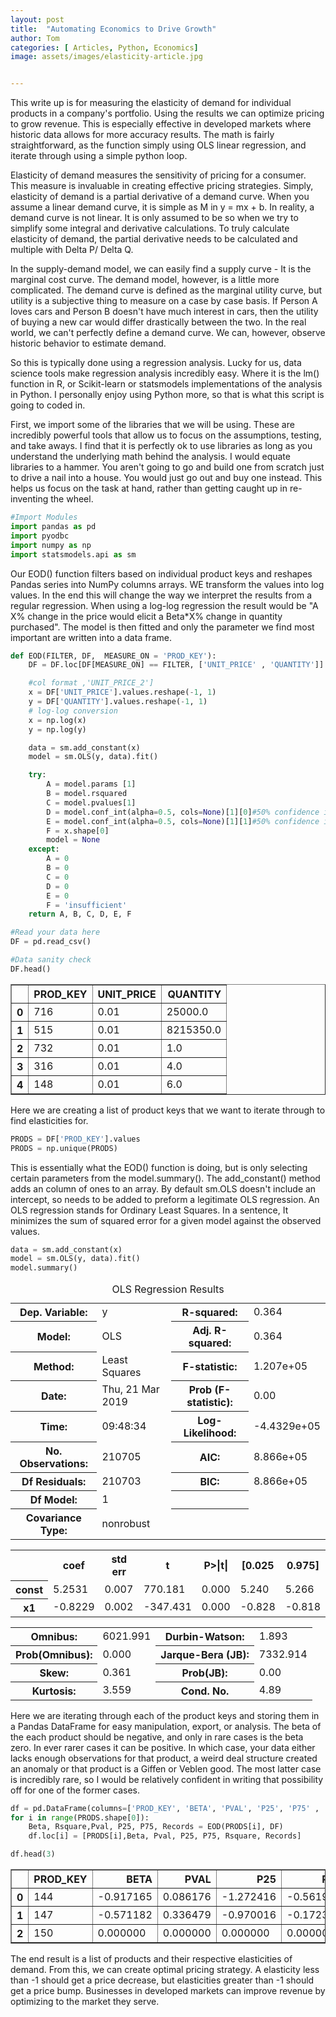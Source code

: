 ```yaml
---
layout: post
title:  "Automating Economics to Drive Growth"
author: Tom
categories: [ Articles, Python, Economics]
image: assets/images/elasticity-article.jpg


---
```

This write up is for measuring the elasticity of demand for individual products in a company's portfolio. Using the results we can optimize pricing to grow revenue. This is especially effective in developed markets where historic data allows for more accuracy results. The math is fairly straightforward, as the function simply using OLS linear regression, and iterate through using a simple python loop.    

Elasticity of demand measures the sensitivity of pricing for a consumer. This measure is invaluable in creating effective pricing strategies. Simply, elasticity of demand is a partial derivative of a demand curve. When you assume a linear demand curve, it is simple as M in y = mx + b. In reality, a demand curve is not linear. It is only assumed to be so when we try to simplify some integral and derivative calculations. To truly calculate elasticity of demand, the partial derivative needs to be calculated and multiple with Delta P/ Delta Q.  

In the supply-demand model, we can easily find a supply curve -  It is the marginal cost curve. The demand model, however, is a little more complicated. The demand curve is defined as the marginal utility curve, but utility is a subjective thing to measure on a case by case basis. If Person A loves cars and Person B doesn't have much interest in cars, then the utility of buying a new car would differ drastically between the two. In the real world, we can't perfectly define a demand curve. We can, however, observe historic behavior to estimate demand.       

So this is typically done using a regression analysis. Lucky for us, data science tools make regression analysis incredibly easy. Where it is the lm() function in R, or Scikit-learn or statsmodels implementations of the analysis in Python. I personally enjoy using Python more, so that is what this script is going to coded in.

First, we import some of the libraries that we will be using. These are incredibly powerful tools that allow us to focus on the assumptions, testing, and take aways. I find that it is perfectly ok to use libraries as long as you understand the underlying math behind the analysis. I would equate libraries to a hammer. You aren't going to go and build one from scratch just to drive a nail into a house. You would just go out and buy one instead. This helps us focus on the task at hand, rather than getting caught up in re-inventing the wheel.


```python
#Import Modules
import pandas as pd
import pyodbc
import numpy as np
import statsmodels.api as sm

```


Our EOD() function filters based on individual product keys and reshapes Pandas series into NumPy columns arrays. WE transform the values into log values. In the end this will change the way we interpret the results from a regular regression. When using a log-log regression the result would be "A X% change in the price would elicit a Beta*X% change in quantity purchased". The model is then fitted and only the parameter we find most important are written into a data frame.


```python
def EOD(FILTER, DF,  MEASURE_ON = 'PROD_KEY'):
    DF = DF.loc[DF[MEASURE_ON] == FILTER, ['UNIT_PRICE' , 'QUANTITY']]

    #col format ,'UNIT_PRICE_2']
    x = DF['UNIT_PRICE'].values.reshape(-1, 1)
    y = DF['QUANTITY'].values.reshape(-1, 1)
    # log-log conversion
    x = np.log(x)
    y = np.log(y)

    data = sm.add_constant(x)
    model = sm.OLS(y, data).fit()

    try:
        A = model.params [1]
        B = model.rsquared
        C = model.pvalues[1]
        D = model.conf_int(alpha=0.5, cols=None)[1][0]#50% confidence interval
        E = model.conf_int(alpha=0.5, cols=None)[1][1]#50% confidence interval
        F = x.shape[0]
        model = None
    except:
        A = 0
        B = 0
        C = 0
        D = 0
        E = 0
        F = 'insufficient'
    return A, B, C, D, E, F

```


```python
#Read your data here
DF = pd.read_csv()

#Data sanity check
DF.head()
```


<div>
<style scoped>
    .dataframe tbody tr th:only-of-type {
        vertical-align: middle;
    }

    .dataframe tbody tr th {
        vertical-align: top;
    }

    .dataframe thead th {
        text-align: right;
    }
</style>
<table border="1" class="dataframe">
  <thead>
    <tr style="text-align: right;">
      <th></th>
      <th>PROD_KEY</th>
      <th>UNIT_PRICE</th>
      <th>QUANTITY</th>
    </tr>
  </thead>
  <tbody>
    <tr>
      <th>0</th>
      <td>716</td>
      <td>0.01</td>
      <td>25000.0</td>
    </tr>
    <tr>
      <th>1</th>
      <td>515</td>
      <td>0.01</td>
      <td>8215350.0</td>
    </tr>
    <tr>
      <th>2</th>
      <td>732</td>
      <td>0.01</td>
      <td>1.0</td>
    </tr>
    <tr>
      <th>3</th>
      <td>316</td>
      <td>0.01</td>
      <td>4.0</td>
    </tr>
    <tr>
      <th>4</th>
      <td>148</td>
      <td>0.01</td>
      <td>6.0</td>
    </tr>
  </tbody>
</table>
</div>



Here we are creating a list of product keys that we want to iterate through to find elasticities for.


```python
PRODS = DF['PROD_KEY'].values
PRODS = np.unique(PRODS)
```

This is essentially what the EOD() function is doing, but is only selecting certain parameters from the model.summary().  The add_constant() method adds an column of ones to an array. By default sm.OLS doesn't include an intercept, so needs to be added to preform a legitimate OLS regression. An OLS regression stands for Ordinary Least Squares. In a sentence, It minimizes the sum of squared error for a given model against the observed values.



```python
data = sm.add_constant(x)
model = sm.OLS(y, data).fit()
model.summary()

```




<table class="simpletable">
<caption>OLS Regression Results</caption>
<tr>
  <th>Dep. Variable:</th>            <td>y</td>        <th>  R-squared:         </th>  <td>   0.364</td>  
</tr>
<tr>
  <th>Model:</th>                   <td>OLS</td>       <th>  Adj. R-squared:    </th>  <td>   0.364</td>  
</tr>
<tr>
  <th>Method:</th>             <td>Least Squares</td>  <th>  F-statistic:       </th>  <td>1.207e+05</td>
</tr>
<tr>
  <th>Date:</th>             <td>Thu, 21 Mar 2019</td> <th>  Prob (F-statistic):</th>   <td>  0.00</td>   
</tr>
<tr>
  <th>Time:</th>                 <td>09:48:34</td>     <th>  Log-Likelihood:    </th> <td>-4.4329e+05</td>
</tr>
<tr>
  <th>No. Observations:</th>      <td>210705</td>      <th>  AIC:               </th>  <td>8.866e+05</td>
</tr>
<tr>
  <th>Df Residuals:</th>          <td>210703</td>      <th>  BIC:               </th>  <td>8.866e+05</td>
</tr>
<tr>
  <th>Df Model:</th>              <td>     1</td>      <th>                     </th>      <td> </td>     
</tr>
<tr>
  <th>Covariance Type:</th>      <td>nonrobust</td>    <th>                     </th>      <td> </td>     
</tr>
</table>
<table class="simpletable">
<tr>
    <td></td>       <th>coef</th>     <th>std err</th>      <th>t</th>      <th>P>|t|</th>  <th>[0.025</th>    <th>0.975]</th>  
</tr>
<tr>
  <th>const</th> <td>    5.2531</td> <td>    0.007</td> <td>  770.181</td> <td> 0.000</td> <td>    5.240</td> <td>    5.266</td>
</tr>
<tr>
  <th>x1</th>    <td>   -0.8229</td> <td>    0.002</td> <td> -347.431</td> <td> 0.000</td> <td>   -0.828</td> <td>   -0.818</td>
</tr>
</table>
<table class="simpletable">
<tr>
  <th>Omnibus:</th>       <td>6021.991</td> <th>  Durbin-Watson:     </th> <td>   1.893</td>
</tr>
<tr>
  <th>Prob(Omnibus):</th>  <td> 0.000</td>  <th>  Jarque-Bera (JB):  </th> <td>7332.914</td>
</tr>
<tr>
  <th>Skew:</th>           <td> 0.361</td>  <th>  Prob(JB):          </th> <td>    0.00</td>
</tr>
<tr>
  <th>Kurtosis:</th>       <td> 3.559</td>  <th>  Cond. No.          </th> <td>    4.89</td>
</tr>
</table>



Here we are iterating through each of the product keys and storing them in a Pandas DataFrame for easy manipulation, export, or analysis. The beta of the each product should be negative, and only in rare cases is the beta zero. In ever rarer cases it can be positive. In which case, your data either lacks enough observations for that product, a weird deal structure created an anomaly or that product is a Giffen or Veblen good. The most latter case is incredibly rare, so I would be relatively confident in writing that possibility off for one of the former cases.    



```python
df = pd.DataFrame(columns=['PROD_KEY', 'BETA', 'PVAL', 'P25', 'P75' , 'R2', 'Records'])
for i in range(PRODS.shape[0]):   
    Beta, Rsquare,Pval, P25, P75, Records = EOD(PRODS[i], DF)
    df.loc[i] = [PRODS[i],Beta, Pval, P25, P75, Rsquare, Records]

```


```python
df.head(3)
```




<div>
<style scoped>
    .dataframe tbody tr th:only-of-type {
        vertical-align: middle;
    }

    .dataframe tbody tr th {
        vertical-align: top;
    }

    .dataframe thead th {
        text-align: right;
    }
</style>
<table border="1" class="dataframe">
  <thead>
    <tr style="text-align: right;">
      <th></th>
      <th>PROD_KEY</th>
      <th>BETA</th>
      <th>PVAL</th>
      <th>P25</th>
      <th>P75</th>
      <th>R2</th>
      <th>Records</th>
    </tr>
  </thead>
  <tbody>
    <tr>
      <th>0</th>
      <td>144</td>
      <td>-0.917165</td>
      <td>0.086176</td>
      <td>-1.272416</td>
      <td>-0.561914</td>
      <td>0.066926</td>
      <td>45</td>
    </tr>
    <tr>
      <th>1</th>
      <td>147</td>
      <td>-0.571182</td>
      <td>0.336479</td>
      <td>-0.970016</td>
      <td>-0.172348</td>
      <td>0.038537</td>
      <td>26</td>
    </tr>
    <tr>
      <th>2</th>
      <td>150</td>
      <td>0.000000</td>
      <td>0.000000</td>
      <td>0.000000</td>
      <td>0.000000</td>
      <td>0.000000</td>
      <td>insufficient</td>
    </tr>

  </tbody>
</table>
</div>



The end result is a list of products and their respective elasticities of demand. From this, we can create optimal pricing strategy. A elasticity less than -1 should get a price decrease, but elasticities greater than -1 should get a price bump. Businesses in developed markets can improve revenue by optimizing to the market they serve.   
